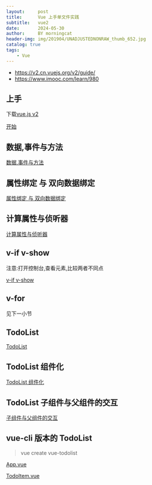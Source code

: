 ```yaml
---
layout:     post
title:      Vue 上手单文件实践
subtitle:   vue2
date:       2024-05-30
author:     BY morningcat
header-img: img/201904/UNADJUSTEDNONRAW_thumb_652.jpg
catalog: true
tags:
    - Vue
---
```


- <https://v2.cn.vuejs.org/v2/guide/>
- <https://www.imooc.com/learn/980>

## 上手

下载[vue.js v2](https://v2.cn.vuejs.org/js/vue.js)

[开始](/doc/appendix/vue_action_1.txt)

## 数据,事件与方法

[数据,事件与方法](/doc/appendix/vue_action_2.txt)

## 属性绑定 与 双向数据绑定

[属性绑定 与 双向数据绑定](/doc/appendix/vue_action_3.txt)

## 计算属性与侦听器

[计算属性与侦听器](/doc/appendix/vue_action_4.txt)

## v-if v-show

注意:打开控制台,查看元素,比较两者不同点

[v-if v-show](/doc/appendix/vue_action_5.txt)

## v-for

见下一小节

## TodoList

[TodoList](/doc/appendix/vue_action_6.txt)

## TodoList 组件化

[TodoList 组件化](/doc/appendix/vue_action_7.txt)

## TodoList 子组件与父组件的交互

[子组件与父组件的交互](/doc/appendix/vue_action_8.txt)

## vue-cli 版本的 TodoList

> vue create vue-todolist

[App.vue](/doc/appendix/App.txt)

[TodoItem.vue](/doc/appendix/TodoItem.txt)


